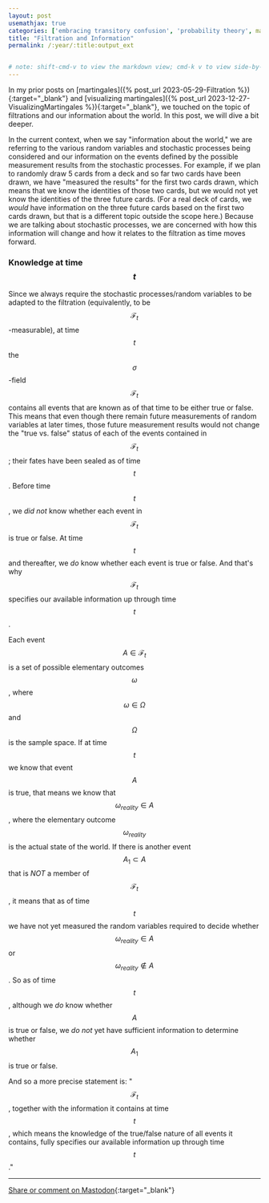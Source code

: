```yaml
---
layout: post
usemathjax: true
categories: ['embracing transitory confusion', 'probability theory', math]
title: "Filtration and Information"
permalink: /:year/:title:output_ext


# note: shift-cmd-v to view the markdown view; cmd-k v to view side-by-side, then can do 'toggle preview locking' command in the 3 dots in the preview tab
---
```


[//]: # (Bing prompt: Convert the following text to latex format,  only putting the math equation parts between the latex delimiters, and using $$ for the latex delimiters for both math mode and display math mode.)

In my prior posts on [martingales]({% post_url 2023-05-29-Filtration %}){:target="_blank"} and [visualizing martingales]({% post_url 2023-12-27-VisualizingMartingales %}){:target="_blank"}, we touched on the topic of filtrations and our information about the world. In this post, we will dive a bit deeper.

In the current context, when we say "information about the world," we are referring to the various random variables and stochastic processes being considered and our information on the events defined by the possible measurement results from the stochastic processes. For example, if we plan to randomly draw 5 cards from a deck and so far two cards have been drawn, we have "measured the results" for the first two cards drawn, which means that we know the identities of those two cards, but we would not yet know the identities of the three future cards. (For a real deck of cards, we *would* have information on the three future cards based on the first two cards drawn, but that is a different topic outside the scope here.) Because we are talking about stochastic processes, we are concerned with how this information will change and how it relates to the filtration as time moves forward. 

### Knowledge at time $$t$$

Since we always require the stochastic processes/random variables to be adapted to the filtration (equivalently, to be $$\mathcal{F}_t$$-measurable), at time $$t$$ the $$\sigma$$-field $$\mathcal{F}_t$$ contains all events that are known as of that time to be either true or false. This means that even though there remain future measurements of random variables at later times, those future measurement results would not change the "true vs. false" status of each of the events contained in $$\mathcal{F}_t$$; their fates have been sealed as of time $$t$$. Before time $$t$$, we *did not* know whether each event in $$\mathcal{F}_t$$ is true or false. At time $$t$$ and thereafter, we *do* know whether each event is true or false. And that's why $$\mathcal{F}_t$$ specifies our available information up through time $$t$$. 

Each event $$A \in \mathcal{F}_t$$ is a set of possible elementary outcomes $$\omega$$, where $$\omega \in \Omega$$ and $$\Omega$$ is the sample space. If at time $$t$$ we know that event $$A$$ is true, that means we know that $$\omega_{reality} \in A$$, where the elementary outcome $$\omega_{reality}$$ is
the actual state of the world. If there is another event $$A_1 \subset A$$ that is *NOT* a member of $$\mathcal{F}_t$$, it means that as of time $$t$$ we have not yet measured the random variables required to decide whether $$\omega_{reality} \in A$$ or $$\omega_{reality} \notin A$$. So as of time $$t$$, although we *do* know whether $$A$$ is true or false, we *do not* yet have sufficient information to determine whether $$A_1$$ is true or false.

And so a more precise statement is: "$$\mathcal{F}_t$$, together with the information it contains at time $$t$$, which means the knowledge of the true/false nature of all events it contains, fully specifies our available information up through time $$t$$."


---

[Share or comment on Mastodon](https://hachyderm.io/@Sunfishstanford/110482651760587530){:target="_blank"}



